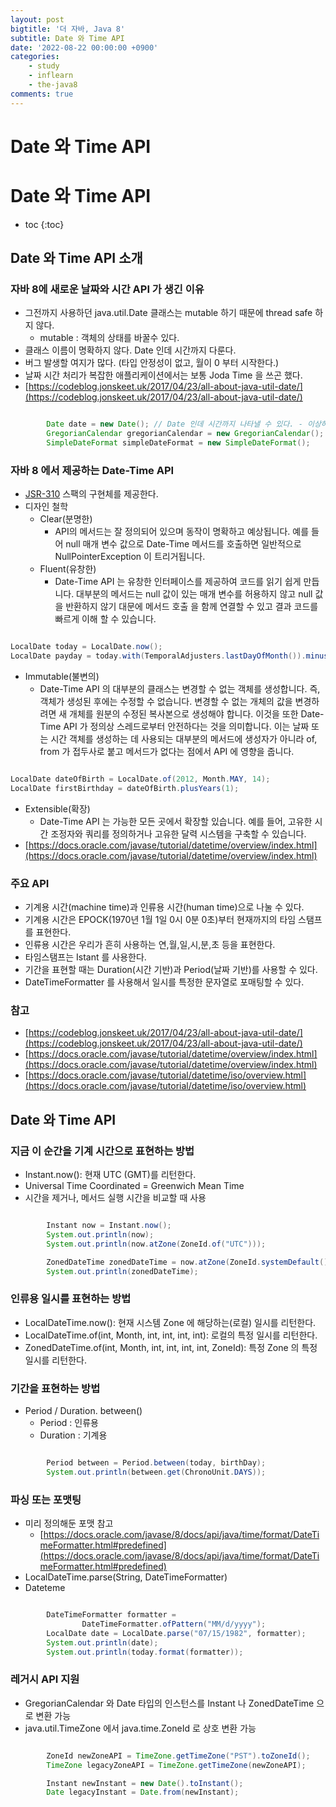 ```yaml
---
layout: post
bigtitle: '더 자바, Java 8'
subtitle: Date 와 Time API
date: '2022-08-22 00:00:00 +0900'
categories:
    - study
    - inflearn
    - the-java8
comments: true
---
```


# Date 와 Time API

# Date 와 Time API
* toc
{:toc}


## Date 와 Time API 소개

### 자바 8에 새로운 날짜와 시간 API 가 생긴 이유
+ 그전까지 사용하던 java.util.Date 클래스는 mutable 하기 때문에 thread safe 하지 않다.
  + mutable : 객체의 상태를 바꿀수 있다.
+ 클래스 이름이 명확하지 않다. Date 인데 시간까지 다룬다.
+ 버그 발생할 여지가 많다. (타입 안정성이 없고, 월이 0 부터 시작한다.)
+ 날짜 시간 처리가 복잡한 애플리케이션에서는 보통 Joda Time 을 쓰곤 했다.
+ [https://codeblog.jonskeet.uk/2017/04/23/all-about-java-util-date/](https://codeblog.jonskeet.uk/2017/04/23/all-about-java-util-date/)

~~~java

        Date date = new Date(); // Date 인데 시간까지 나타낼 수 있다. - 이상하다
        GregorianCalendar gregorianCalendar = new GregorianCalendar();
        SimpleDateFormat simpleDateFormat = new SimpleDateFormat();

~~~

### 자바 8 에서 제공하는 Date-Time API  
+ [JSR-310](https://jcp.org/en/jsr/detail?id=310) 스팩의 구현체를 제공한다.
+ 디자인 철학
  + Clear(분명한)
    + API의 메서드는 잘 정의되어 있으며 동작이 명확하고 예상됩니다. 예를 들어 null 매개 변수 값으로 Date-Time 메서드를 호출하면 일반적으로 NullPointerException 이 트리거됩니다.
  + Fluent(유창한)
    + Date-Time API 는 유창한 인터페이스를 제공하여 코드를 읽기 쉽게 만듭니다. 대부분의 메서드는 null 값이 있는 매개 변수를 허용하지 않고 null 값을 반환하지 않기 대문에 메서드 호출 을 함께 연결할 수 있고 결과 코드를 빠르게 이해 할 수 있습니다.
    
~~~java

LocalDate today = LocalDate.now();
LocalDate payday = today.with(TemporalAdjusters.lastDayOfMonth()).minusDays(2);

~~~

  + Immutable(불변의)
    + Date-Time API 의 대부분의 클래스는 변경할 수 없는 객체를 생성합니다. 즉, 객체가 생성된 후에는 수정할 수 없습니다. 변경할 수 없는 개체의 값을 변경하려면 새 개체를 원분의 수정된 복사본으로 생성해야 합니다. 이것을 또한 Date-Time API 가 정의상
    스레드로부터 안전하다는 것을 의미합니다. 이는 날짜 또는 시간 객체를 생성하는 데 사용되는 대부분의 메서드에 생성자가 아니라 of, from 가 접두사로 붙고 메서드가 없다는 점에서 API 에 영향을 줍니다.

~~~java

LocalDate dateOfBirth = LocalDate.of(2012, Month.MAY, 14);
LocalDate firstBirthday = dateOfBirth.plusYears(1);

~~~

  + Extensible(확장)
    + Date-Time API 는 가능한 모든 곳에서 확장할 있습니다. 예를 들어, 고유한 시간 조정자와 쿼리를 정의하거나 고유한 달력 시스템을 구축할 수 있습니다.
  + [https://docs.oracle.com/javase/tutorial/datetime/overview/index.html](https://docs.oracle.com/javase/tutorial/datetime/overview/index.html)

### 주요 API
+ 기계용 시간(machine time)과 인류용 시간(human time)으로 나눌 수 있다.
+ 기계용 시간은 EPOCK(1970년 1월 1일 0시 0분 0초)부터 현재까지의 타임 스탬프를 표현한다.
+ 인류용 시간은 우리가 흔히 사용하는 연,월,일,시,분,초 등을 표현한다.
+ 타임스탬프는 Istant 를 사용한다.
+ 기간을 표현할 때는 Duration(시간 기반)과 Period(날짜 기반)를 사용할 수 있다.
+ DateTimeFormatter 를 사용해서 일시를 특정한 문자열로 포매팅할 수 있다.

### 참고
+ [https://codeblog.jonskeet.uk/2017/04/23/all-about-java-util-date/](https://codeblog.jonskeet.uk/2017/04/23/all-about-java-util-date/)
+ [https://docs.oracle.com/javase/tutorial/datetime/overview/index.html](https://docs.oracle.com/javase/tutorial/datetime/overview/index.html)
+ [https://docs.oracle.com/javase/tutorial/datetime/iso/overview.html](https://docs.oracle.com/javase/tutorial/datetime/iso/overview.html)

## Date 와 Time API

### 지금 이 순간을 기계 시간으로 표현하는 방법
+ Instant.now(): 현재 UTC (GMT)를 리턴한다.
+ Universal Time Coordinated = Greenwich Mean Time
+ 시간을 제거나, 메서드 실행 시간을 비교할 때 사용

~~~java

        Instant now = Instant.now();
        System.out.println(now);
        System.out.println(now.atZone(ZoneId.of("UTC")));

        ZonedDateTime zonedDateTime = now.atZone(ZoneId.systemDefault());
        System.out.println(zonedDateTime);

~~~

### 인류용 일시를 표현하는 방법
+ LocalDateTime.now(): 현재 시스템 Zone 에 해당하는(로컬) 일시를 리턴한다.
+ LocalDateTime.of(int, Month, int, int, int, int): 로컬의 특정 일시를 리턴한다.
+ ZonedDateTime.of(int, Month, int, int, int, int, ZoneId): 특정 Zone 의 특정 일시를 리턴한다.

### 기간을 표현하는 방법
+ Period / Duration. between()
  + Period : 인류용
  + Duration : 기계용

~~~java

        Period between = Period.between(today, birthDay);
        System.out.println(between.get(ChronoUnit.DAYS));

~~~

### 파싱 또는 포맷팅
+ 미리 정의해둔 포맷 참고
  + [https://docs.oracle.com/javase/8/docs/api/java/time/format/DateTimeFormatter.html#predefined](https://docs.oracle.com/javase/8/docs/api/java/time/format/DateTimeFormatter.html#predefined)
+ LocalDateTime.parse(String, DateTimeFormatter)
+ Dateteme

~~~java

        DateTimeFormatter formatter =
                DateTimeFormatter.ofPattern("MM/d/yyyy");
        LocalDate date = LocalDate.parse("07/15/1982", formatter);
        System.out.println(date);
        System.out.println(today.format(formatter));

~~~

### 레거시 API 지원
+ GregorianCalendar 와 Date 타입의 인스턴스를 Instant 나 ZonedDateTime 으로 변환 가능
+ java.util.TimeZone 에서 java.time.ZoneId 로 상호 변환 가능

~~~java

        ZoneId newZoneAPI = TimeZone.getTimeZone("PST").toZoneId();
        TimeZone legacyZoneAPI = TimeZone.getTimeZone(newZoneAPI);

        Instant newInstant = new Date().toInstant();
        Date legacyInstant = Date.from(newInstant);

~~~